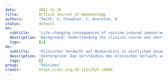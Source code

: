 ```yaml
---
date:          2021-12-28
title:         British Journal of Haematology
authors:       'Smith, S, Chandler, C, Brereton, A'
status:        default
en:
  subtitle:    'Life-changing consequences of vaccine-induced immune-mediated thrombosis with thrombocytopenia'
  description: 'Background: Understanding the clinical course and short-term outcomes of suspected myocarditis following COVID-19 vaccination has important public health implications in the decision to vaccinate youth. Results: We report on 139 adolescents and young adults with 140 episodes of suspected myocarditis (49 confirmed, 91 probable) at 26 centers. Most patients were male (N=126, 90.6%) and White (N=92, 66.2%); 29 (20.9%) were Hispanic; and median age was 15.8 years (range 12.1-20.3, IQR 14.5-17.0). Suspected myocarditis occurred in 136 patients (97.8%) following mRNA vaccine, with 131 (94.2%) following the Pfizer-BioNTech vaccine; 128 (91.4%) occurred after the 2nd dose. Symptoms started a median of 2 days (range 0-22, IQR 1-3) after vaccination. The most common symptom was chest pain (99.3%). Patients were treated with nonsteroidal anti-inflammatory drugs (81.3%), intravenous immunoglobulin (21.6%), glucocorticoids (21.6%), colchicine (7.9%) or no anti-inflammatory therapies (8.6%). Twenty-six patients (18.7%) were in the ICU, two were treated with inotropic/vasoactive support, and none required ECMO or died. Median hospital stay was 2 days (range 0-10, IQR 2-3). All patients had elevated troponin I (N=111, 8.12 ng/mL, IQR 3.50-15.90) or T (N=28, 0.61 ng/mL, IQR 0.25-1.30); 69.8% had abnormal electrocardiograms and/or arrythmias (7 with non-sustained ventricular tachycardia); and 18.7% had left ventricular ejection fraction (LVEF) <55% on echocardiogram. Of 97 patients who underwent cMRI at median 5 days (range 0-88, IQR 3-17) from symptom onset, 75 (77.3%) had abnormal findings: 74 (76.3%) had late gadolinium enhancement, 54 (55.7%) had myocardial edema, and 49 (50.5%) met Lake Louise criteria. Among 26 patients with LVEF <55% on echocardiogram, all with follow-up had normalized function (N=25). Conclusions: Most cases of suspected COVID-19 vaccine myocarditis occurring in persons <21 years have a mild clinical course with rapid resolution of symptoms. Abnormal findings on cMRI were frequent. Future studies should evaluate risk factors, mechanisms, and long-term outcomes.'
  tags:        [p]
de:
  subtitle:    'Klinischer Verdacht auf Myokarditis in zeitlichem Zusammenhang mit der COVID-19-Impfung bei Jugendlichen und jungen Erwachsenen'
  description: 'Hintergrund: Das Verständnis des klinischen Verlaufs und der kurzfristigen Ergebnisse einer vermuteten Myokarditis nach einer COVID-19-Impfung hat wichtige Auswirkungen auf die öffentliche Gesundheit bei der Entscheidung über die Impfung von Jugendlichen. Ergebnisse: Wir berichten über 139 Jugendliche und junge Erwachsene mit 140 Episoden von vermuteter Myokarditis (49 bestätigt, 91 wahrscheinlich) in 26 Zentren. Die meisten Patienten waren männlich (N=126, 90,6 %) und weiß (N=92, 66,2 %); 29 (20,9 %) waren hispanischer Abstammung; das Durchschnittsalter betrug 15,8 Jahre (Spanne 12,1-20,3, IQR 14,5-17,0). Der Verdacht auf Myokarditis trat bei 136 Patienten (97,8 %) nach dem mRNA-Impfstoff auf, bei 131 (94,2 %) nach dem Impfstoff von Pfizer-BioNTech; 128 (91,4 %) traten nach der zweiten Dosis auf. Die Symptome traten im Median 2 Tage (Bereich 0-22, IQR 1-3) nach der Impfung auf. Das häufigste Symptom waren Brustschmerzen (99,3 %). Die Patienten wurden mit nichtsteroidalen Antiphlogistika (81,3 %), intravenösem Immunglobulin (21,6 %), Glukokortikoiden (21,6 %), Colchicin (7,9 %) oder keinen entzündungshemmenden Therapien (8,6 %) behandelt. Sechsundzwanzig Patienten (18,7 %) befanden sich auf der Intensivstation, zwei wurden mit inotroper/vasoaktiver Unterstützung behandelt, und keiner benötigte eine ECMO oder starb. Der mittlere Krankenhausaufenthalt betrug 2 Tage (Bereich 0-10, IQR 2-3). Alle Patienten wiesen erhöhte Troponin I- (N=111, 8,12 ng/ml, IQR 3,50-15,90) oder T-Werte (N=28, 0,61 ng/ml, IQR 0,25-1,30) auf; 69,8 % hatten anormale Elektrokardiogramme und/oder Arrythmien (7 mit nicht anhaltenden ventrikulären Tachykardien); und 18,7 % hatten eine linksventrikuläre Auswurffraktion (LVEF) <55 % im Echokardiogramm. Von 97 Patienten, die sich im Median 5 Tage (Spanne 0-88, IQR 3-17) nach Auftreten der Symptome einer cMRI unterzogen, wiesen 75 (77,3 %) abnorme Befunde auf: 74 (76,3 %) hatten ein spätes Gadolinium-Enhancement, 54 (55,7 %) ein Myokardödem und 49 (50,5 %) erfüllten die Lake-Louise-Kriterien. Von den 26 Patienten mit einer LVEF <55% im Echokardiogramm hatten sich alle bei der Nachuntersuchung normalisiert (N=25). Schlussfolgerungen: Die meisten Fälle von Verdacht auf COVID-19-Impfstoff-Myokarditis, die bei Personen unter 21 Jahren auftreten, haben einen milden klinischen Verlauf mit raschem Abklingen der Symptome. Abnorme Befunde im cMRI waren häufig. Künftige Studien sollten Risikofaktoren, Mechanismen und langfristige Ergebnisse untersuchen.' 
  tags:        []
group:         'Vaccines'
credit:        https://doi.org/10.1111/bjh.18005
---
```

